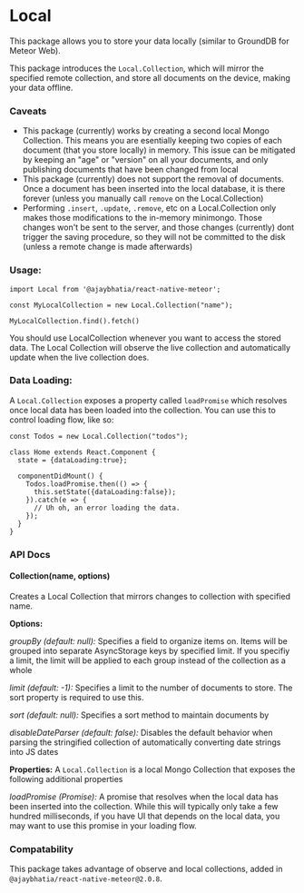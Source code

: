 # Local

This package allows you to store your data locally (similar to GroundDB for Meteor Web).

This package introduces the `Local.Collection`, which will mirror the specified remote collection, and store all documents on the device, making your data offline.

### Caveats

- This package (currently) works by creating a second local Mongo Collection. This means you are esentially keeping two copies of each document (that you store locally) in memory. This issue can be mitigated by keeping an "age" or "version" on all your documents, and only publishing documents that have been changed from local
- This package (currently) does not support the removal of documents. Once a document has been inserted into the local database, it is there forever (unless you manually call `remove` on the Local.Collection)
- Performing `.insert`, `.update`, `.remove`, etc on a Local.Collection only makes those modifications to the in-memory minimongo. Those changes won't be sent to the server, and those changes (currently) dont trigger the saving procedure, so they will not be committed to the disk (unless a remote change is made afterwards)

### Usage:

```
import Local from '@ajaybhatia/react-native-meteor';

const MyLocalCollection = new Local.Collection("name");

MyLocalCollection.find().fetch()
```

You should use LocalCollection whenever you want to access the stored data. The Local Collection will observe the live collection and automatically update when the live collection does.

### Data Loading:

A `Local.Collection` exposes a property called `loadPromise` which resolves once local data has been loaded into the collection. You can use this to control loading flow, like so:

```
const Todos = new Local.Collection("todos");

class Home extends React.Component {
  state = {dataLoading:true};

  componentDidMount() {
    Todos.loadPromise.then(() => {
      this.setState({dataLoading:false});
    }).catch(e => {
      // Uh oh, an error loading the data.
    });
  }
}
```

### API Docs

#### Collection(name, options)

Creates a Local Collection that mirrors changes to collection with specified name.

**Options:**

_groupBy (default: null):_ Specifies a field to organize items on. Items will be grouped into separate AsyncStorage keys by specified limit. If you specifiy a limit, the limit will be applied to each group instead of the collection as a whole

_limit (default: -1):_ Specifies a limit to the number of documents to store. The sort property is required to use this.

_sort (default: null):_ Specifies a sort method to maintain documents by

_disableDateParser (default: false):_ Disables the default behavior when parsing the stringified collection of automatically converting date strings into JS dates

**Properties:**
A `Local.Collection` is a local Mongo Collection that exposes the following additional properties

_loadPromise (Promise):_ A promise that resolves when the local data has been inserted into the collection. While this will typically only take a few hundred milliseconds, if you have UI that depends on the local data, you may want to use this promise in your loading flow.

### Compatability

This package takes advantage of observe and local collections, added in `@ajaybhatia/react-native-meteor@2.0.8`.
